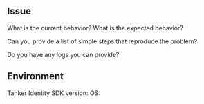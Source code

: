 ## Issue

What is the current behavior?
What is the expected behavior?

Can you provide a list of simple steps that reproduce the problem?

Do you have any logs you can provide?

## Environment

Tanker Identity SDK version:
OS:
